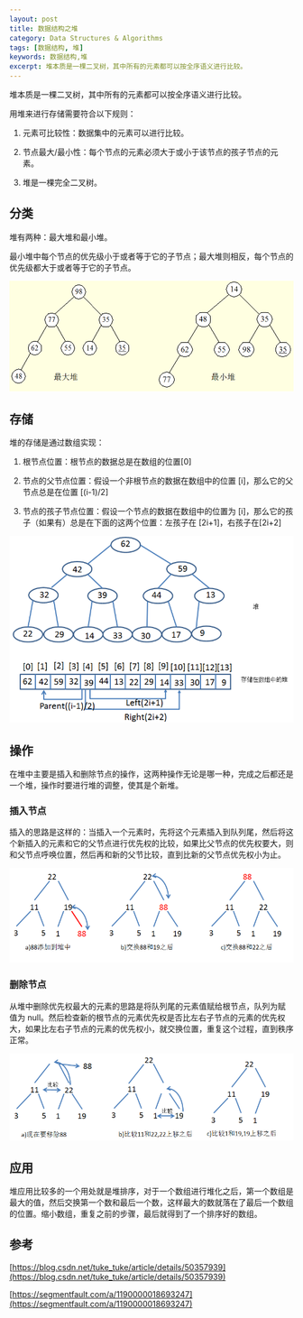 ```yaml
---
layout: post
title: 数据结构之堆
category: Data Structures & Algorithms
tags: [数据结构, 堆]
keywords: 数据结构,堆
excerpt: 堆本质是一棵二叉树，其中所有的元素都可以按全序语义进行比较。
---
```


堆本质是一棵二叉树，其中所有的元素都可以按全序语义进行比较。

用堆来进行存储需要符合以下规则：

1. 元素可比较性：数据集中的元素可以进行比较。

2. 节点最大/最小性：每个节点的元素必须大于或小于该节点的孩子节点的元素。

3. 堆是一棵完全二叉树。

## 分类

堆有两种：最大堆和最小堆。

最小堆中每个节点的优先级小于或者等于它的子节点；最大堆则相反，每个节点的优先级都大于或者等于它的子节点。

![](/assets/images/2020/Heap_Types.png)

## 存储

堆的存储是通过数组实现：

1. 根节点位置：根节点的数据总是在数组的位置[0]

2. 节点的父节点位置：假设一个非根节点的数据在数组中的位置 [i]，那么它的父节点总是在位置 [(i-1)/2]

3. 节点的孩子节点位置：假设一个节点的数据在数组中的位置为 [i]，那么它的孩子（如果有）总是在下面的这两个位置：左孩子在 [2i+1]，右孩子在[2i+2]

![](/assets/images/2020/Heap_Storage.png)

## 操作

在堆中主要是插入和删除节点的操作，这两种操作无论是哪一种，完成之后都还是一个堆，操作时要进行堆的调整，使其是个新堆。

### 插入节点

插入的思路是这样的：当插入一个元素时，先将这个元素插入到队列尾，然后将这个新插入的元素和它的父节点进行优先权的比较，如果比父节点的优先权要大，则和父节点呼唤位置，然后再和新的父节比较，直到比新的父节点优先权小为止。

![](/assets/images/2020/Heap_Insert_Node.png)

### 删除节点

从堆中删除优先权最大的元素的思路是将队列尾的元素值赋给根节点，队列为赋 值为 null。然后检查新的根节点的元素优先权是否比左右子节点的元素的优先权大，如果比左右子节点的元素的优先权小，就交换位置，重复这个过程，直到秩序正常。

![](/assets/images/2020/Heap_Delete_Node.png)

## 应用

堆应用比较多的一个用处就是堆排序，对于一个数组进行堆化之后，第一个数组是最大的值，然后交换第一个数和最后一个数，这样最大的数就落在了最后一个数组的位置。缩小数组，重复之前的步骤，最后就得到了一个排序好的数组。

## 参考

[https://blog.csdn.net/tuke_tuke/article/details/50357939](https://blog.csdn.net/tuke_tuke/article/details/50357939)

[https://segmentfault.com/a/1190000018693247](https://segmentfault.com/a/1190000018693247)
